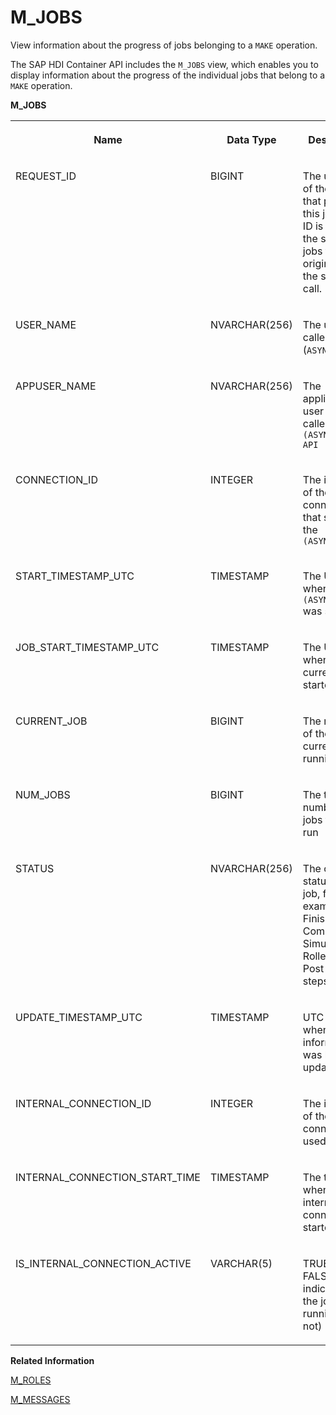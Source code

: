 <!-- loiod114cedf337d47b1ab77406653775166 -->

# M\_JOBS

View information about the progress of jobs belonging to a `MAKE` operation.



The SAP HDI Container API includes the `M_JOBS` view, which enables you to display information about the progress of the individual jobs that belong to a `MAKE` operation.



**M\_JOBS**


<table>
<tr>
<th valign="top">

Name



</th>
<th valign="top">

Data Type



</th>
<th valign="top">

Description



</th>
</tr>
<tr>
<td valign="top">

REQUEST\_ID



</td>
<td valign="top">

BIGINT



</td>
<td valign="top">

The unique ID of the API call that produced this job. This ID is always the same for jobs that originate from the same API call.



</td>
</tr>
<tr>
<td valign="top">

USER\_NAME



</td>
<td valign="top">

NVARCHAR\(256\)



</td>
<td valign="top">

The user who called the \(`ASYNC_`\)MAKE



</td>
</tr>
<tr>
<td valign="top">

APPUSER\_NAME



</td>
<td valign="top">

NVARCHAR\(256\)



</td>
<td valign="top">

The application user who called the `(ASYNC_)MAKE API` 



</td>
</tr>
<tr>
<td valign="top">

CONNECTION\_ID



</td>
<td valign="top">

INTEGER



</td>
<td valign="top">

The identifier of the connection that started the `(ASYNC_)MAKE` 



</td>
</tr>
<tr>
<td valign="top">

START\_TIMESTAMP\_UTC



</td>
<td valign="top">

TIMESTAMP



</td>
<td valign="top">

The UTC time when the `(ASYNC_)MAKE` was started



</td>
</tr>
<tr>
<td valign="top">

JOB\_START\_TIMESTAMP\_UTC



</td>
<td valign="top">

TIMESTAMP



</td>
<td valign="top">

The UTC time when the current job started



</td>
</tr>
<tr>
<td valign="top">

CURRENT\_JOB



</td>
<td valign="top">

BIGINT



</td>
<td valign="top">

The number of the currently running job



</td>
</tr>
<tr>
<td valign="top">

NUM\_JOBS



</td>
<td valign="top">

BIGINT



</td>
<td valign="top">

The total number of jobs that will run



</td>
</tr>
<tr>
<td valign="top">

STATUS



</td>
<td valign="top">

NVARCHAR\(256\)



</td>
<td valign="top">

The current status of the job, for example: Finished, Committed, Simulated, Rolled back, Post commit steps



</td>
</tr>
<tr>
<td valign="top">

UPDATE\_TIMESTAMP\_UTC



</td>
<td valign="top">

TIMESTAMP



</td>
<td valign="top">

UTC time when the job information was last updated



</td>
</tr>
<tr>
<td valign="top">

INTERNAL\_CONNECTION\_ID



</td>
<td valign="top">

INTEGER



</td>
<td valign="top">

The identifier of the internal connection used by HDI



</td>
</tr>
<tr>
<td valign="top">

INTERNAL\_CONNECTION\_START\_TIME



</td>
<td valign="top">

TIMESTAMP



</td>
<td valign="top">

The time when the internal connection started



</td>
</tr>
<tr>
<td valign="top">

IS\_INTERNAL\_CONNECTION\_ACTIVE



</td>
<td valign="top">

VARCHAR\(5\)



</td>
<td valign="top">

TRUE \(or FALSE\): indicates that the job is still running \(or not\)



</td>
</tr>
</table>

**Related Information**  


[M\_ROLES](m-roles-b7f3bee.md "Show the roles that are deployed in an HDI container.")

[M\_MESSAGES](m-messages-1696923.md "Shows all recent messages for API calls to an HDI container.")

